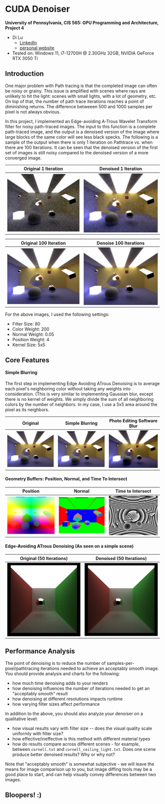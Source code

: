 CUDA Denoiser
================

**University of Pennsylvania, CIS 565: GPU Programming and Architecture, Project 4**

* Di Lu
  * [LinkedIn](https://www.linkedin.com/in/di-lu-0503251a2/)
  * [personal website](https://www.dluisnothere.com/)
* Tested on: Windows 11, i7-12700H @ 2.30GHz 32GB, NVIDIA GeForce RTX 3050 Ti

## Introduction

One major problem with Path tracing is that the completed image can often be noisy or grainy. This issue is amplified with scenes where rays are unlikely to hit the light: scenes with small lights, with a lot of geometry, etc. On top of that, the number of path trace iterations reaches a point of diminishing returns. The difference betweeen 500 and 1000 samples per pixel is not always obvious. 

In this project, I implemented an Edge-avoiding A-Trous Wavelet Transform filter for noisy path-traced images. The input to this function is a complete path-traced image, and the output is a denoised version of the image where large blocks of the same color will see less black specks. The following is a sample of the output when there is only 1 iteration on Pathtrace vs. when there are 100 Iterations. It can be seen that the denoised version of the first set of images is still noisy compared to the denoised version of a more converged image.

| Original 1 Iteration   | Denoised 1 Iteration |
| ----------- | ----------- | 
| ![](img/nodenoise1.png)  |   ![](img/denoise1.png)   |

| Original 100 Iteration | Denoise 100 Iterations | 
| ----------- | ----------- |
| ![](img/nodenoise100.png)  |  ![](img/denoise100.png)  |

For the above images, I used the following settings:
- Filter Size: 80
- Color Weight: 200
- Normal Weight: 0.05
- Position Weight: 4
- Kernel Size: 5x5 

## Core Features

#### Simple Blurring

The first step in implementing Edge Avoiding ATrous Denoising is to average each pixel's neighboring color without taking any weights into consideration. (This is very similar to implementing Gaussian blur, except there is no kernel of weights. We simply divide the sum of all neighboring colors by the number of neighbors. In my case, I use a 5x5 area around the pixel as its neighbors.

| Original | Simple Blurring | Photo Editing Software Blur
| ----------- | ----------- | ----------- |
| ![](img/nodenoise100.png)  |  ![](img/simpleBlur.png)  | ![](img/pixlrBlur.png)

#### Geometry Buffers: Position, Normal, and Time To Intersect

| Position | Normal | Time to Intersect
| ----------- | ----------- | ----------- |
| ![](img/position.png)  |  ![](img/normal.png)  | ![](img/timeToIntersect.png)

#### Edge-Avoiding ATrous Denoising (As seen on a simple scene)

| Original (50 Iterations) | Denoised (50 Iterations) |
| ----------- | ----------- |
| ![](img/noDenoise50.png)  |  ![](img/denoise50.png)  |

## Performance Analysis

The point of denoising is to reduce the number of samples-per-pixel/pathtracing iterations needed to achieve an acceptably smooth image. You should provide analysis and charts for the following:

- how much time denoising adds to your renders
- how denoising influences the number of iterations needed to get an "acceptably smooth" result
- how denoising at different resolutions impacts runtime
- how varying filter sizes affect performance

In addition to the above, you should also analyze your denoiser on a qualitative level:

- how visual results vary with filter size -- does the visual quality scale uniformly with filter size?
- how effective/ineffective is this method with different material types
- how do results compare across different scenes - for example, between `cornell.txt` and `cornell_ceiling_light.txt`. Does one scene produce better denoised results? Why or why not?

Note that "acceptably smooth" is somewhat subjective - we will leave the means for image comparison up to you, but image diffing tools may be a good place to start, and can help visually convey differences between two images.

## Bloopers! :)

